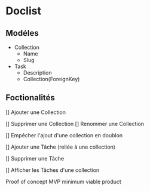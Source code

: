 # Doclist




## Modéles
- Collection 
  - Name
  - Slug
- Task
  - Description
  - Collection(ForeignKey)

## Foctionalités
[] Ajouter une Collection

[] Supprimer une Collection
[] Renommer une Collection

[] Empêcher l'ajout d'une collection en doublon

[] Ajouter une Tâche (reliée à une collection)

[] Supprimer  une Tâche

[] Afficher les  Tâches d'une collection

Proof of concept
MVP minimum viable product






